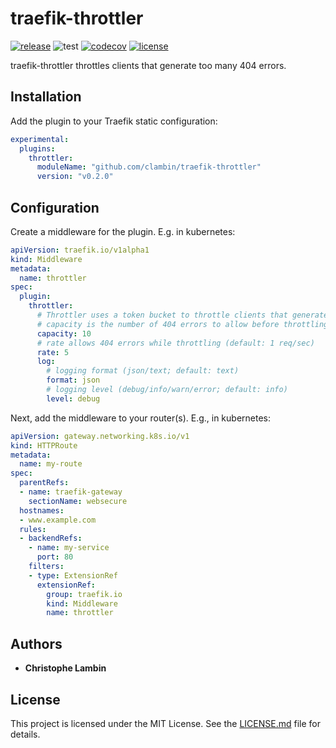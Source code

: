 # traefik-throttler
[![release](https://img.shields.io/github/v/tag/clambin/traefik-throttler?color=green&label=release&style=plastic)](https://github.com/clambin/throttler/releases)
![test](https://github.com/clambin/traefik-throttler/workflows/test/badge.svg)
[![codecov](https://img.shields.io/codecov/c/gh/clambin/traefik-throttler?style=plastic)](https://app.codecov.io/gh/clambin/throttler)
[![license](https://img.shields.io/github/license/clambin/tado-exporter?style=plastic)](LICENSE.md)

traefik-throttler throttles clients that generate too many 404 errors.

## Installation

Add the plugin to your Traefik static configuration:

```yaml
experimental:
  plugins:
    throttler:
      moduleName: "github.com/clambin/traefik-throttler"
      version: "v0.2.0"
```

## Configuration

Create a middleware for the plugin. E.g. in kubernetes:

```yaml
apiVersion: traefik.io/v1alpha1
kind: Middleware
metadata:
  name: throttler
spec:
  plugin:
    throttler:
      # Throttler uses a token bucket to throttle clients that generate too many 404 errors.
      # capacity is the number of 404 errors to allow before throttling (default: 50)
      capacity: 10
      # rate allows 404 errors while throttling (default: 1 req/sec)
      rate: 5
      log:
        # logging format (json/text; default: text)
        format: json
        # logging level (debug/info/warn/error; default: info)
        level: debug
```

Next, add the middleware to your router(s). E.g., in kubernetes:

```yaml
apiVersion: gateway.networking.k8s.io/v1
kind: HTTPRoute
metadata:
  name: my-route
spec:
  parentRefs:
  - name: traefik-gateway
    sectionName: websecure
  hostnames:
  - www.example.com
  rules:
  - backendRefs:
    - name: my-service
      port: 80
    filters:
    - type: ExtensionRef
      extensionRef:
        group: traefik.io
        kind: Middleware
        name: throttler
```

## Authors

* **Christophe Lambin**

## License

This project is licensed under the MIT License. See the [LICENSE.md](LICENSE.md) file for details.
